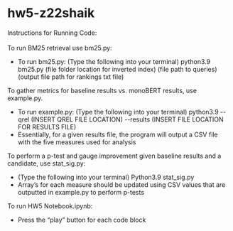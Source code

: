 # hw5-z22shaik
Instructions for Running Code: </br>
 </br> To run BM25 retrieval use bm25.py:
  - To run bm25.py: (Type the following into your terminal) python3.9 bm25.py (file folder location for inverted index) (file path to queries) (output file path for rankings txt file)
  
  To gather metrics for baseline results vs. monoBERT results, use example.py.
  - To run example.py: (Type the following into your terminal) python3.9 --qrel (INSERT QREL FILE LOCATION) --results (INSERT FILE LOCATION FOR RESULTS FILE)
  - Essentially, for a given results file, the program will output a CSV file with the five measures used for analysis
  
  To perform a p-test and gauge improvement given baseline results and a candidate, use stat_sig.py:	
  - (Type the following into your terminal) Python3.9 stat_sig.py
  - Array’s for each measure should be updated using CSV values that are outputted in example.py to perform p-tests
  
  To run HW5 Notebook.ipynb:
  - Press the “play” button for each code block

